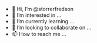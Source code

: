 - 👋 Hi, I’m @storrerfredson
- 👀 I’m interested in ...
- 🌱 I’m currently learning ...
- 💞️ I’m looking to collaborate on ...
- 📫 How to reach me ...

<!---
storrerfredson/storrerfredson is a ✨ special ✨ repository because its `README.md` (this file) appears on your GitHub profile.
You can click the Preview link to take a look at your changes.
--->
